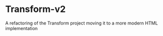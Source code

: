 # Transform-v2
A refactoring of the Transform project moving it to a more modern HTML implementation
